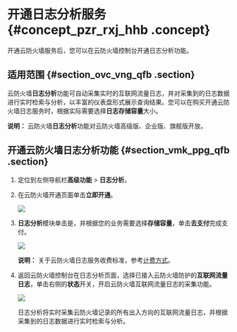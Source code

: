 # 开通日志分析服务 {#concept_pzr_rxj_hhb .concept}

开通云防火墙服务后，您可以在云防火墙控制台开通日志分析功能。

## 适用范围 {#section_ovc_vng_qfb .section}

云防火墙**日志分析**功能可自动采集实时的互联网流量日志，并对采集到的日志数据进行实时检索与分析，以丰富的仪表盘形式展示查询结果。您可以在购买开通云防火墙日志服务时，根据实际需要选择**日志存储容量**大小。

**说明：** 云防火墙**日志分析**功能对云防火墙高级版、企业版、旗舰版开放。

## 开通云防火墙日志分析功能 {#section_vmk_ppg_qfb .section}

1.  定位到左侧导航栏**高级功能** \> **日志分析**。
2.  在云防火墙开通页面单击**立即开通**。

    ![](http://static-aliyun-doc.oss-cn-hangzhou.aliyuncs.com/assets/img/154091/155834560447616_zh-CN.png)

3.  **日志分析**模块单击是，并根据您的业务需要选择**存储容量**，单击**去支付**完成支付。

    ![](http://static-aliyun-doc.oss-cn-hangzhou.aliyuncs.com/assets/img/154091/155834560447619_zh-CN.png)

    **说明：** 关于云防火墙日志服务收费标准，参考[计费方式](../../../../intl.zh-CN/产品定价/计费方式.md#)。

4.  返回云防火墙控制台在日志分析页面，选择已接入云防火墙防护的**互联网流量日志**，单击右侧的**状态**开关，开启云防火墙互联网流量日志的采集功能。

    ![](http://static-aliyun-doc.oss-cn-hangzhou.aliyuncs.com/assets/img/154091/155834560447617_zh-CN.png)

    日志分析将实时采集云防火墙记录的所有出入方向的互联网流量日志，并根据采集到的日志数据进行实时检索与分析。


